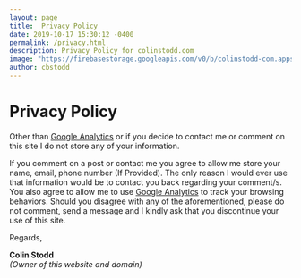 ```yaml
---
layout: page
title:  Privacy Policy
date: 2019-10-17 15:30:12 -0400
permalink: /privacy.html
description: Privacy Policy for colinstodd.com
image: "https://firebasestorage.googleapis.com/v0/b/colinstodd-com.appspot.com/o/imageGallery%2F2019%2Fcolin_dog_square-min.jpg?alt=media&token=5d62febe-107a-4920-a474-dead2d21374a"
author: cbstodd
---
```


# Privacy Policy

Other than <a href="https://analytics.google.com/" target="_blank" rel="noopener">Google Analytics</a> or if you decide to contact me or comment on this site I do not store any of your information.

If you comment on a post or contact me you agree to allow me store your name, email, phone number (If Provided). The only reason I would ever use that information would be to contact you back regarding your comment/s. You also agree to allow me to use <a href="https://analytics.google.com/" target="_blank" rel="noopener">Google Analytics</a> to track your browsing behaviors. Should you disagree with any of the aforementioned, please do not comment, send a message and I kindly ask that you discontinue your use of this site.

Regards,

**Colin Stodd** <br/>
*(Owner of this website and domain)*
